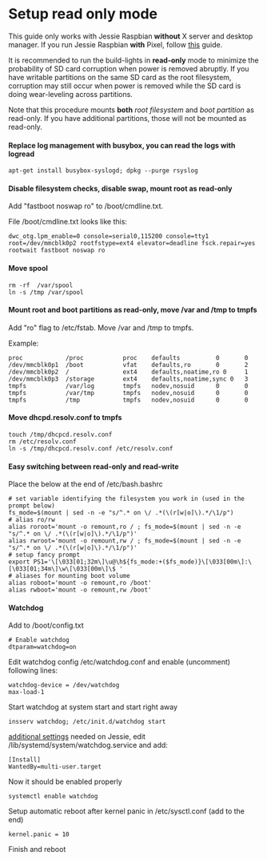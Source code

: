 # Setup read only mode

This guide only works with Jessie Raspbian __without__ X server and desktop manager. If you run Jessie Raspbian __with__ Pixel, follow [this](/docs/started/setup_read_only_desktop.md) guide.

It is recommended to run the build-lights in __read-only__ mode to minimize the probability of SD card corruption when power is removed abruptly. If you have writable partitions on the same SD card as the root filesystem, corruption may still occur when power is removed while the SD card is doing wear-leveling across partitions.

Note that this procedure mounts __both__ _root filesystem_ and _boot partition_ as read-only. If you have additional partitions, those will not be mounted as read-only.

#### Replace log management with busybox, you can read the logs with logread

```
apt-get install busybox-syslogd; dpkg --purge rsyslog
```

#### Disable filesystem checks, disable swap, mount root as read-only

Add "fastboot noswap ro" to /boot/cmdline.txt.

File /boot/cmdline.txt looks like this:

```
dwc_otg.lpm_enable=0 console=serial0,115200 console=tty1 root=/dev/mmcblk0p2 rootfstype=ext4 elevator=deadline fsck.repair=yes rootwait fastboot noswap ro
```

#### Move spool

```
rm -rf  /var/spool
ln -s /tmp /var/spool
```

#### Mount root and boot partitions as read-only, move /var and /tmp to tmpfs

Add "ro" flag to /etc/fstab. Move /var and /tmp to tmpfs.

Example:

```
proc            /proc           proc    defaults          0       0
/dev/mmcblk0p1  /boot           vfat    defaults,ro       0       2
/dev/mmcblk0p2  /               ext4    defaults,noatime,ro 0     1
/dev/mmcblk0p3  /storage        ext4    defaults,noatime,sync 0   3
tmpfs           /var/log        tmpfs   nodev,nosuid      0       0
tmpfs           /var/tmp        tmpfs   nodev,nosuid      0       0
tmpfs           /tmp            tmpfs   nodev,nosuid      0       0
```

#### Move dhcpd.resolv.conf to tmpfs

```
touch /tmp/dhcpcd.resolv.conf
rm /etc/resolv.conf
ln -s /tmp/dhcpcd.resolv.conf /etc/resolv.conf
```

#### Easy switching between read-only and read-write

Place the below at the end of /etc/bash.bashrc

```
# set variable identifying the filesystem you work in (used in the prompt below)
fs_mode=$(mount | sed -n -e "s/^.* on \/ .*(\(r[w|o]\).*/\1/p")
# alias ro/rw
alias roroot='mount -o remount,ro / ; fs_mode=$(mount | sed -n -e "s/^.* on \/ .*(\(r[w|o]\).*/\1/p")'
alias rwroot='mount -o remount,rw / ; fs_mode=$(mount | sed -n -e "s/^.* on \/ .*(\(r[w|o]\).*/\1/p")'
# setup fancy prompt
export PS1='\[\033[01;32m\]\u@\h${fs_mode:+($fs_mode)}\[\033[00m\]:\[\033[01;34m\]\w\[\033[00m\]\$ '
# aliases for mounting boot volume
alias roboot='mount -o remount,ro /boot'
alias rwboot='mount -o remount,rw /boot'
```

#### Watchdog

Add to /boot/config.txt

```
# Enable watchdog
dtparam=watchdog=on
```

Edit watchdog config /etc/watchdog.conf and enable (uncomment) following lines:

```
watchdog-device = /dev/watchdog
max-load-1
```




Start watchdog at system start and start right away

```
insserv watchdog; /etc/init.d/watchdog start
```


[additional settings](http://raspberrypi.stackexchange.com/questions/33850/pi-b-raspbian-jessie-watchdog-doesnt-start-at-boot) needed on Jessie, edit /lib/systemd/system/watchdog.service and add:

```
[Install]
WantedBy=multi-user.target
```




Now it should be enabled properly

```
systemctl enable watchdog
```



Setup automatic reboot after kernel panic in /etc/sysctl.conf (add to the end)

```
kernel.panic = 10
```



Finish and reboot
